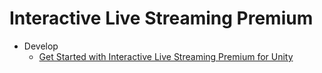 # Interactive Live Streaming Premium

-   Develop
    -   [Get Started with Interactive Live Streaming Premium for Unity](get-started.md#get-started-with-product-name-for-platform)

